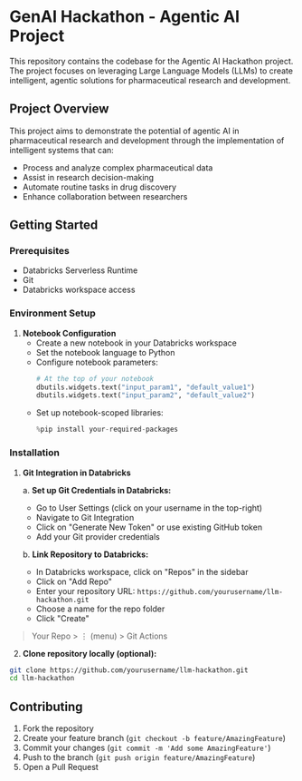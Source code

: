 # GenAI Hackathon - Agentic AI Project

This repository contains the codebase for the Agentic AI Hackathon project. The project focuses on leveraging Large Language Models (LLMs) to create intelligent, agentic solutions for pharmaceutical research and development.

## Project Overview

This project aims to demonstrate the potential of agentic AI in pharmaceutical research and development through the implementation of intelligent systems that can:
- Process and analyze complex pharmaceutical data
- Assist in research decision-making
- Automate routine tasks in drug discovery
- Enhance collaboration between researchers

## Getting Started

### Prerequisites

- Databricks Serverless Runtime
- Git
- Databricks workspace access

### Environment Setup

1. **Notebook Configuration**
   - Create a new notebook in your Databricks workspace
   - Set the notebook language to Python
   - Configure notebook parameters:
     ```python
     # At the top of your notebook
     dbutils.widgets.text("input_param1", "default_value1")
     dbutils.widgets.text("input_param2", "default_value2")
     ```
   - Set up notebook-scoped libraries:
     ```python
     %pip install your-required-packages
     ```

### Installation

1. **Git Integration in Databricks**

   a. **Set up Git Credentials in Databricks:**
   - Go to User Settings (click on your username in the top-right)
   - Navigate to Git Integration
   - Click on "Generate New Token" or use existing GitHub token
   - Add your Git provider credentials

   b. **Link Repository to Databricks:**
   - In Databricks workspace, click on "Repos" in the sidebar
   - Click on "Add Repo"
   - Enter your repository URL: `https://github.com/yourusername/llm-hackathon.git`
   - Choose a name for the repo folder
   - Click "Create"
> Your Repo > ⋮ (menu) > Git Actions

2. **Clone repository locally (optional):**
```bash
git clone https://github.com/yourusername/llm-hackathon.git
cd llm-hackathon
```

## Contributing

1. Fork the repository
2. Create your feature branch (`git checkout -b feature/AmazingFeature`)
3. Commit your changes (`git commit -m 'Add some AmazingFeature'`)
4. Push to the branch (`git push origin feature/AmazingFeature`)
5. Open a Pull Request
